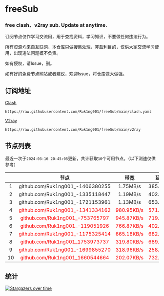 # freeSub
### free clash、v2ray sub. Update at anytime.

订阅节点仅作学习交流用，用于查找资料，学习知识，不要做任何违法行为。

所有资源均来自互联网，本仓库只做搜集处理，非盈利目的，仅供大家交流学习使用，出现违法问题概不负责。

如有侵权，请Issue，删。

如有好的免费节点网站或者建议，欢迎Issue，将仓库做大做强。

## 订阅地址
[Clash](https://raw.githubusercontent.com/Ruk1ng001/freeSub/main/clash.yaml)
```
https://raw.githubusercontent.com/Ruk1ng001/freeSub/main/clash.yaml
```
[V2ray](https://raw.githubusercontent.com/Ruk1ng001/freeSub/main/v2ray)
```
https://raw.githubusercontent.com/Ruk1ng001/freeSub/main/v2ray
```

## 节点列表

最近一次于`2024-03-16 20:45:05`更新，共计获取`10`个可用节点。（以下测速仅供参考）

|  | 节点 | 带宽 | 延迟 |
|:-:|:--:|:--:|:--:|
 | 1 | github.com/Ruk1ng001_-1406380255 | 1.75MB/s | 385.00ms |
 | 2 | github.com/Ruk1ng001_-1335118447 | 1.19MB/s | 402.00ms |
 | 3 | github.com/Ruk1ng001_-1721153961 | 1.13MB/s | 653.00ms |
 | 4 | <font color=red>github.com/Ruk1ng001_-1341334162</font> | <font color=red>980.95KB/s</font> | <font color=red>571.00ms</font> |
 | 5 | <font color=red>github.com/Ruk1ng001_-753765797</font> | <font color=red>945.87KB/s</font> | <font color=red>719.00ms</font> |
 | 6 | <font color=red>github.com/Ruk1ng001_-119051926</font> | <font color=red>766.87KB/s</font> | <font color=red>402.00ms</font> |
 | 7 | <font color=red>github.com/Ruk1ng001_-1175325414</font> | <font color=red>665.18KB/s</font> | <font color=red>682.00ms</font> |
 | 8 | <font color=red>github.com/Ruk1ng001_1753973737</font> | <font color=red>319.80KB/s</font> | <font color=red>689.00ms</font> |
 | 9 | <font color=red>github.com/Ruk1ng001_-1699855270</font> | <font color=red>318.96KB/s</font> | <font color=red>258.00ms</font> |
 | 10 | <font color=red>github.com/Ruk1ng001_1660544664</font> | <font color=red>202.07KB/s</font> | <font color=red>732.00ms</font> |


## 统计

[![Stargazers over time](https://starchart.cc/Ruk1ng001/freeSub.svg)](https://starchart.cc/Ruk1ng001/freeSub)